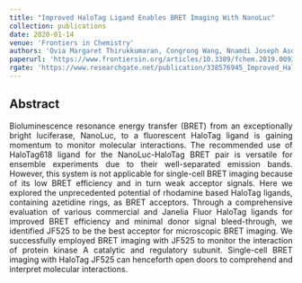 ```yaml
---
title: "Improved HaloTag Ligand Enables BRET Imaging With NanoLuc"
collection: publications
date: 2020-01-14
venue: 'Frontiers in Chemistry'
authors: 'Ovia Margaret Thirukkumaran, Congrong Wang, Nnamdi Joseph Asouzu, Eduard Fron, Susana Rocha, Johan Hofkens, Luke D. Lavis, Hideaki Mizuno'
paperurl: 'https://www.frontiersin.org/articles/10.3389/fchem.2019.00938/full'
rgate: 'https://www.researchgate.net/publication/338576945_Improved_HaloTag_Ligand_Enables_BRET_Imaging_With_NanoLuc'
---
```


<h2> Abstract </h2>
<p align= "justify">
Bioluminescence resonance energy transfer (BRET) from an exceptionally bright luciferase, NanoLuc, to a fluorescent HaloTag ligand is gaining momentum to monitor molecular interactions. The recommended use of HaloTag618 ligand for the NanoLuc-HaloTag BRET pair is versatile for ensemble experiments due to their well-separated emission bands. However, this system is not applicable for single-cell BRET imaging because of its low BRET efficiency and in turn weak acceptor signals. Here we explored the unprecedented potential of rhodamine based HaloTag ligands, containing azetidine rings, as BRET acceptors. Through a comprehensive evaluation of various commercial and Janelia Fluor HaloTag ligands for improved BRET efficiency and minimal donor signal bleed-through, we identified JF525 to be the best acceptor for microscopic BRET imaging. We successfully employed BRET imaging with JF525 to monitor the interaction of protein kinase A catalytic and regulatory subunit. Single-cell BRET imaging with HaloTag JF525 can henceforth open doors to comprehend and interpret molecular interactions.

